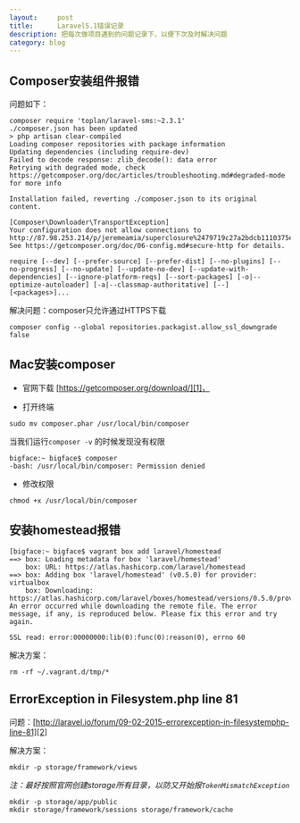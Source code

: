 ```yaml
---
layout:     post
title:      Laravel5.1错误记录
description: 把每次做项目遇到的问题记录下，以便下次及时解决问题
category: blog
---
```


## Composer安装组件报错

问题如下：

    composer require 'toplan/laravel-sms:~2.3.1'
    ./composer.json has been updated
    > php artisan clear-compiled
    Loading composer repositories with package information
    Updating dependencies (including require-dev)
    Failed to decode response: zlib_decode(): data error
    Retrying with degraded mode, check https://getcomposer.org/doc/articles/troubleshooting.md#degraded-mode for more info

    Installation failed, reverting ./composer.json to its original content.

    [Composer\Downloader\TransportException]
    Your configuration does not allow connections to http://87.98.253.214/p/jeremeamia/superclosure%2479719c27a2bdcb1110375e344fecda9ee0a8a79c4ce99c35c2bfa1a3b48907e1.json. See https://getcomposer.org/doc/06-config.md#secure-http for details.

    require [--dev] [--prefer-source] [--prefer-dist] [--no-plugins] [--no-progress] [--no-update] [--update-no-dev] [--update-with-dependencies] [--ignore-platform-reqs] [--sort-packages] [-o|--optimize-autoloader] [-a|--classmap-authoritative] [--] [<packages>]...

解决问题：composer只允许通过HTTPS下载

    composer config --global repositories.packagist.allow_ssl_downgrade false


## Mac安装composer

* 官网下载 [https://getcomposer.org/download/][1]，

* 打开终端

```
sudo mv composer.phar /usr/local/bin/composer
```

当我们运行`composer -v` 的时候发现没有权限

```
bigface:~ bigface$ composer
-bash: /usr/local/bin/composer: Permission denied
```

* 修改权限

```
chmod +x /usr/local/bin/composer
```

## 安装homestead报错

```
[bigface:~ bigface$ vagrant box add laravel/homestead
==> box: Loading metadata for box 'laravel/homestead'
    box: URL: https://atlas.hashicorp.com/laravel/homestead
==> box: Adding box 'laravel/homestead' (v0.5.0) for provider: virtualbox
    box: Downloading: https://atlas.hashicorp.com/laravel/boxes/homestead/versions/0.5.0/providers/virtualbox.box
An error occurred while downloading the remote file. The error
message, if any, is reproduced below. Please fix this error and try
again.

SSL read: error:00000000:lib(0):func(0):reason(0), errno 60
```

解决方案：

```
rm -rf ~/.vagrant.d/tmp/*
```

## ErrorException in Filesystem.php line 81

问题：[http://laravel.io/forum/09-02-2015-errorexception-in-filesystemphp-line-81][2]

解决方案：

```
mkdir -p storage/framework/views
```

*注：最好按照官网创建storage所有目录，以防又开始报`TokenMismatchException`*

```
mkdir -p storage/app/public
mkdir storage/framework/sessions storage/framework/cache
```


[1]: https://getcomposer.org/download/ "Composer下载"
[2]: http://laravel.io/forum/09-02-2015-errorexception-in-filesystemphp-line-81 "larave官方论坛问题描述"
